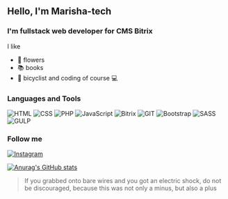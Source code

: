 ## Hello, I'm Marisha-tech

### I'm fullstack web developer for CMS Bitrix

I like
- :cherry_blossom: flowers
- :books: books
- :bicyclist: bicyclist
and coding of course :computer:

### Languages and Tools
![HTML](https://img.shields.io/badge/-HTML-090909?style=for-the-badge&logo=HTML)
![CSS](https://img.shields.io/badge/-CSS-090909?style=for-the-badge&logo=CSS)
![PHP](https://img.shields.io/badge/-PHP-090909?style=for-the-badge&logo=PHP)
![JavaScript](https://img.shields.io/badge/-JavaScript-090909?style=for-the-badge&logo=JavaScript)
![Bitrix](https://img.shields.io/badge/-Bitrix-090909?style=for-the-badge&logo=Bitrix)
![GIT](https://img.shields.io/badge/-GIT-090909?style=for-the-badge&logo=GIT)
![Bootstrap](https://img.shields.io/badge/-Bootstrap-090909?style=for-the-badge&logo=Bootstrap)
![SASS](https://img.shields.io/badge/-SASS-090909?style=for-the-badge&logo=SASS)
![GULP](https://img.shields.io/badge/-GULP-090909?style=for-the-badge&logo=GULP)

### Follow me
[![Instagram](https://img.shields.io/badge/-Instagram-090909?style=for-the-badge&logo=Instagram)](https://www.instagram.com/Marisha-tech)

[![Anurag's GitHub stats](https://github-readme-stats.vercel.app/api?username=Marisha-tech)](https://github.com/anuraghazra/github-readme-stats)


 >If you grabbed onto bare wires and you got an electric shock, do not be discouraged, because this was not only a minus, but also a plus


